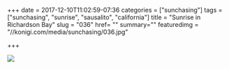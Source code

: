 +++
date = 2017-12-10T11:02:59-07:36
categories = ["sunchasing"]
tags = ["sunchasing", "sunrise", "sausalito", "california"]
title = "Sunrise in Richardson Bay"
slug = "036"
href= ""
summary=""
featuredimg = "//konigi.com/media/sunchasing/036.jpg"

+++

<img src="//konigi.com/media/sunchasing/036.jpg" />